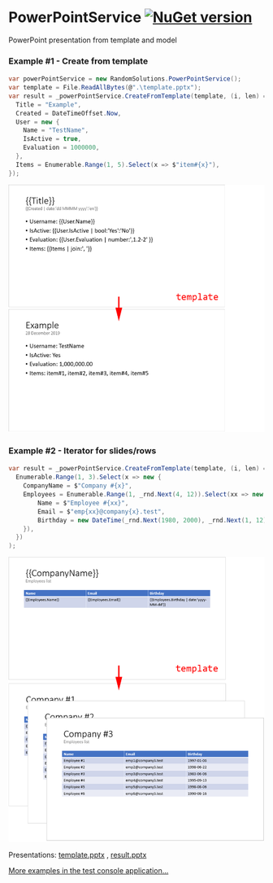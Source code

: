 # PowerPointService [![NuGet version](https://badge.fury.io/nu/RandomSolutions.PowerPointService.svg)](http://badge.fury.io/nu/RandomSolutions.PowerPointService)
PowerPoint presentation from template and model

### Example #1 - Create from template

```C#
var powerPointService = new RandomSolutions.PowerPointService();
var template = File.ReadAllBytes(@".\template.pptx");
var result = _powerPointService.CreateFromTemplate(template, (i, len) => new {
  Title = "Example",
  Created = DateTimeOffset.Now,
  User = new { 
    Name = "TestName", 
    IsActive = true,
    Evaluation = 1000000,
  },
  Items = Enumerable.Range(1, 5).Select(x => $"item#{x}"),
});
```

![](/Test/Images/example01.png)

### Example #2 - Iterator for slides/rows

```C#
var result = _powerPointService.CreateFromTemplate(template, (i, len) => 
  Enumerable.Range(1, 3).Select(x => new {
    CompanyName = $"Company #{x}",
    Employees = Enumerable.Range(1, _rnd.Next(4, 12)).Select(xx => new {
        Name = $"Employee #{xx}",
        Email = $"emp{xx}@company{x}.test",
        Birthday = new DateTime(_rnd.Next(1980, 2000), _rnd.Next(1, 12), 1).AddDays(_rnd.Next(0, 30)),
    }),
  })
);
```

![](/Test/Images/example02.png)

Presentations: 
[template.pptx](Test/Presentations/template_source.pptx?raw=true) ,
[result.pptx](Test/Presentations/template_result.pptx?raw=true)

[More examples in the test console application...](Test/CoreConsoleApp/Program.cs)

